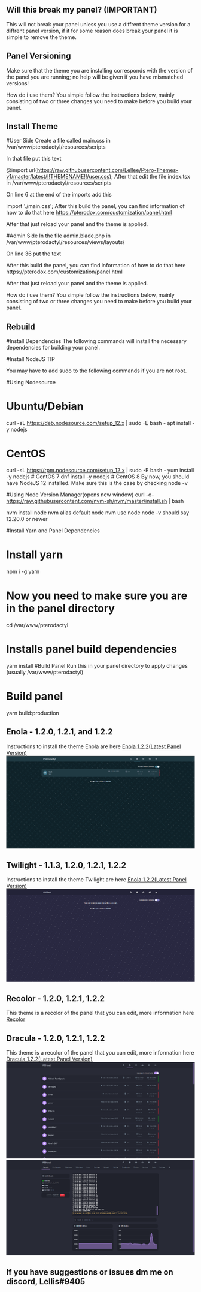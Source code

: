 ## Will this break my panel? (IMPORTANT)
This will not break your panel unless you use a diffrent theme version for a diffrent panel version, if it for some reason does break your panel it is simple to remove the theme.

## Panel Versioning
Make sure that the theme you are installing corresponds with the version of the panel you are running; no help will be given if you have mismatched versions!

How do i use them?
You simple follow the instructions below, mainly consisting of two or three changes you need to make before you build your panel.

## Install Theme
#User Side
Create a file called main.css in /var/www/pterodactyl/resources/scripts

In that file put this text

@import url(https://raw.githubusercontent.com/Lellee/Ptero-Themes-v1/master/latest/!!THEMENAME!!/user.css);
After that edit the file index.tsx in /var/www/pterodactyl/resources/scripts

On line 6 at the end of the imports add this

import './main.css';
After this build the panel, you can find information of how to do that here https://pterodox.com/customization/panel.html

After that just reload your panel and the theme is applied.

#Admin Side
In the file admin.blade.php in /var/www/pterodactyl/resources/views/layouts/

On line 36 put the text

<link rel="stylesheet" href="https://raw.githubusercontent.com/Lellee/Ptero-Themes-v1/master/latest/!!THEMENAME!!/admin.css">
After this build the panel, you can find information of how to do that here https://pterodox.com/customization/panel.html

After that just reload your panel and the theme is applied.

How do i use them?
You simple follow the instructions below, mainly consisting of two or three changes you need to make before you build your panel.


## Rebuild
#Install Dependencies
The following commands will install the necessary dependencies for building your panel.

#Install NodeJS
TIP

You may have to add sudo to the following commands if you are not root.

#Using Nodesource
# Ubuntu/Debian
curl -sL https://deb.nodesource.com/setup_12.x | sudo -E bash -
apt install -y nodejs

# CentOS
curl -sL https://rpm.nodesource.com/setup_12.x | sudo -E bash -
yum install -y nodejs # CentOS 7
dnf install -y nodejs # CentOS 8
By now, you should have NodeJS 12 installed. Make sure this is the case by checking node -v

#Using Node Version Manager(opens new window)
curl -o- https://raw.githubusercontent.com/nvm-sh/nvm/master/install.sh | bash

nvm install node
nvm alias default node
nvm use node
node -v should say 12.20.0 or newer

#Install Yarn and Panel Dependencies
# Install yarn
npm i -g yarn

# Now you need to make sure you are in the panel directory
cd /var/www/pterodactyl

# Installs panel build dependencies
yarn install
#Build Panel
Run this in your panel directory to apply changes (usually /var/www/pterodactyl)

# Build panel
yarn build:production

## Enola - 1.2.0, 1.2.1, and 1.2.2
Instructions to install the theme Enola are here
[Enola 1.2.2(Latest Panel Version)](https://github.com/Lellee/Ptero-Themes-v1/tree/master/latest/Enola)
![Preview](./preview/enola.png)


## Twilight - 1.1.3, 1.2.0, 1.2.1, 1.2.2
Instructions to install the theme Twilight are here
[Enola 1.2.2(Latest Panel Version)](https://github.com/Lellee/Ptero-Themes-v1/tree/master/latest/Twilight)
![Preview](./preview/twilight.png)

## Recolor - 1.2.0, 1.2.1, 1.2.2
This theme is a recolor of the panel that you can edit, more information here
[Recolor](https://github.com/Lellee/Ptero-Themes-v1/tree/master/latest/Recolor)

## Dracula - 1.2.0, 1.2.1, 1.2.2
This theme is a recolor of the panel that you can edit, more information here
[Dracula 1.2.2(Latest Panel Version)](https://github.com/Lellee/Ptero-Themes-v1/tree/master/latest/Dracula)
![Preview](./preview/Dracula.png)
![Preview](./preview/Dracula2.png)
## If you have suggestions or issues dm me on discord, Lellis#9405
